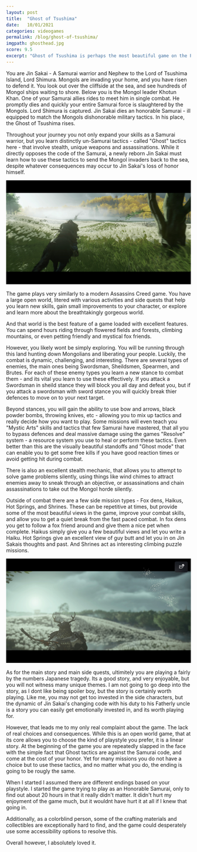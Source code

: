 ```yaml
---
layout: post
title:  "Ghost of Tsushima"
date:   10/01/2021
categories: videogames
permalink: /blog/ghost-of-tsushima/
imgpath: ghosthead.jpg
score: 9.5
excerpt: "Ghost of Tsushima is perhaps the most beautiful game on the PS4, and certainly the best looking console exclusive. It also happens to be the best Assassins Creed game of all time."
---
```


You are Jin Sakai - A Samurai warrior and Nephew to the Lord of Tsushima Island, Lord Shimura. Mongols are invading your home, and you have risen to defend it. You look out over the cliffside at the sea, and see hundreds of Mongol ships waiting to shore. Below you is the Mongol leader Khotun Khan. One of your Samurai allies rides to meet him in single combat. He promptly dies and quickly your entire Samurai force is slaughtered by the Mongols. Lord Shimura is captured. Jin Sakai dies an honorable Samurai - ill equipped to match the Mongols dishonorable military tactics. In his place, the Ghost of Tsushima rises. 

Throughout your journey you not only expand your skills as a Samurai warrior, but you learn distinctly un-Samurai tactics - called "Ghost" tactics here - that involve stealth, unique weapons and assassinations. While it directly opposes the code of the Samurai, a newly reborn Jin Sakai must learn how to use these tactics to send the Mongol invaders back to the sea, despite whatever consequences may occur to Jin Sakai's loss of honor himself. 

<img src="/assets/img/ghost1.jpg" />

The game plays very similarly to a modern Assassins Creed game. You have a large open world, litered with various activities and side quests that help you learn new skills, gain small improvements to your character, or explore and learn more about the breathtakingly gorgeous world. 

And that world is the best feature of a game loaded with excellent features. You can spend hours riding through flowered fields and forests, climbing mountains, or even petting friendly and mystical fox friends.

However, you likely wont be simply exploring. You will be running through this land hunting down Mongolians and liberating your people. Luckily, the combat is dynamic, challenging, and interesting. There are several types of enemies, the main ones being Swordsman, Sheildsmen, Spearmen, and Brutes. For each of these enemy types you learn a new stance to combat them - and its vital you learn to use these effectively. If you attack a Swordsman in sheild stance they will block you all day and defeat you, but if you attack a swordsman with sword stance you will quickly break thier defences to move on to your next target. 

Beyond stances, you will gain the ability to use bow and arrows, black powder bombs, throwing knives, etc - allowing you to mix up tactics and really decide how you want to play. Some missions will even teach you "Mystic Arts" skills and tactics that few Samurai have mastered, that all you to bypass defences and deal massive damage using the games "Resolve" system - a resource system you use to heal or perform these tactics. Even better than this are the visually beautiful standoffs and "Ghost mode" that can enable you to get some free kills if you have good reaction times or avoid getting hit during combat.

There is also an excellent stealth mechanic, that allows you to attempt to solve game problems silently, using things like wind chimes to attract enemies away to sneak through an objective, or assassinations and chain assassinations to take out the Mongol horde silently.

Outside of combat there are a few side mission types - Fox dens, Haikus, Hot Springs, and Shrines. These can be repetitive at times, but provide some of the most beautiful views in the game, improve your combat skills, and allow you to get a quiet break from the fast paced combat. In fox dens you get to follow a fox friend around and give them a nice pet when complete. Haikus simply give you a few beautiful views and let you write a Haiku. Hot Springs give an excellent view of guy butt and let you in on Jin Sakais thoughts and past. And Shrines act as interesting climbing puzzle missions. 

<img src="/assets/img/ghost4.jpg" />

As for the main story and main side quests, ultimitely you are playing a fairly by the numbers Japanese tragedy. Its a good story, and very enjoyable, but you will not witness many unique themes. I am not going to go deep into the story, as I dont like being spoiler boy, but the story is certainly worth playing. Like me, you may not get too invested in the side characters, but the dynamic of Jin Sakai's changing code with his duty to his Fatherly uncle is a story you can easily get emotionally invested in, and its worth playing for.

However, that leads me to my only real complaint about the game. The lack of real choices and consequences. While this is an open world game, that at its core allows you to choose the kind of playstyle you prefer, it is a linear story. At the beginning of the game you are repeatedly slapped in the face with the simple fact that Ghost tactics are against the Samurai code, and come at the cost of your honor. Yet for many missions you do not have a choice but to use these tactics, and no matter what you do, the ending is going to be rougly the same. 

When I started I assumed there are different endings based on your playstyle. I started the game trying to play as an Honorable Samurai, only to find out about 20 hours in that it really didn't matter. It didn't hurt my enjoyment of the game much, but it wouldnt have hurt it at all if I knew that going in. 

Additionally, as a colorblind person, some of the crafting materials and collectibles are exceptionally hard to find, and the game could desperately use some accessibility options to resolve this. 

Overall however, I absolutely loved it.